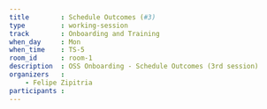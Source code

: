 ```yaml
---
title        : Schedule Outcomes (#3)
type         : working-session
track        : Onboarding and Training
when_day     : Mon
when_time    : TS-5
room_id      : room-1
description  : OSS Onboarding - Schedule Outcomes (3rd session)
organizers   :
    - Felipe Zipitria
participants :
---
```



